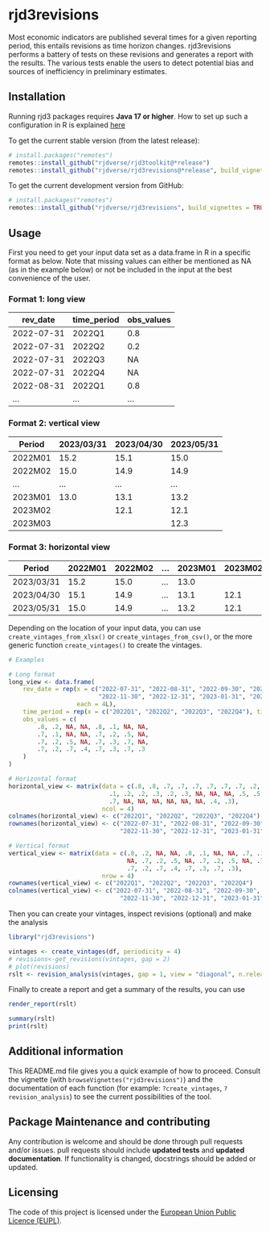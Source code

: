 
<!-- README.md is generated from README.Rmd. Please edit that file -->

# rjd3revisions

<!-- badges: start -->
<!-- badges: end -->

Most economic indicators are published several times for a given
reporting period, this entails revisions as time horizon changes.
rjd3revisions performs a battery of tests on these revisions and
generates a report with the results. The various tests enable the users
to detect potential bias and sources of inefficiency in preliminary
estimates.

## Installation

Running rjd3 packages requires **Java 17 or higher**. How to set up such
a configuration in R is explained
[here](https://jdemetra-new-documentation.netlify.app/#Rconfig)

To get the current stable version (from the latest release):

``` r
# install.packages("remotes")
remotes::install_github("rjdverse/rjd3toolkit@*release")
remotes::install_github("rjdverse/rjd3revisions@*release", build_vignettes = TRUE)
```

To get the current development version from GitHub:

``` r
# install.packages("remotes")
remotes::install_github("rjdverse/rjd3revisions", build_vignettes = TRUE)
```

## Usage

First you need to get your input data set as a data.frame in R in a
specific format as below. Note that missing values can either be
mentioned as NA (as in the example below) or not be included in the
input at the best convenience of the user.

### Format 1: long view

| rev_date   | time_period | obs_values |
|------------|-------------|------------|
| 2022-07-31 | 2022Q1      | 0.8        |
| 2022-07-31 | 2022Q2      | 0.2        |
| 2022-07-31 | 2022Q3      | NA         |
| 2022-07-31 | 2022Q4      | NA         |
| 2022-08-31 | 2022Q1      | 0.8        |
| …          | …           | …          |

### Format 2: vertical view

| Period  | 2023/03/31 | 2023/04/30 | 2023/05/31 |
|---------|------------|------------|------------|
| 2022M01 | 15.2       | 15.1       | 15.0       |
| 2022M02 | 15.0       | 14.9       | 14.9       |
| …       | …          | …          | …          |
| 2023M01 | 13.0       | 13.1       | 13.2       |
| 2023M02 |            | 12.1       | 12.1       |
| 2023M03 |            |            | 12.3       |

### Format 3: horizontal view

| Period     | 2022M01 | 2022M02 | …   | 2023M01 | 2023M02 | 2023M03 |
|------------|---------|---------|-----|---------|---------|---------|
| 2023/03/31 | 15.2    | 15.0    | …   | 13.0    |         |         |
| 2023/04/30 | 15.1    | 14.9    | …   | 13.1    | 12.1    |         |
| 2023/05/31 | 15.0    | 14.9    | …   | 13.2    | 12.1    | 12.3    |

Depending on the location of your input data, you can use
`create_vintages_from_xlsx()` or `create_vintages_from_csv()`, or the
more generic function `create_vintages()` to create the vintages.

``` r
# Examples

# Long format
long_view <- data.frame(
    rev_date = rep(x = c("2022-07-31", "2022-08-31", "2022-09-30", "2022-10-31",
                         "2022-11-30", "2022-12-31", "2023-01-31", "2023-02-28"),
                   each = 4L),
    time_period = rep(x = c("2022Q1", "2022Q2", "2022Q3", "2022Q4"), times = 8L),
    obs_values = c(
        .8, .2, NA, NA, .8, .1, NA, NA,
        .7, .1, NA, NA, .7, .2, .5, NA,
        .7, .2, .5, NA, .7, .3, .7, NA,
        .7, .2, .7, .4, .7, .3, .7, .3
    )
)

# Horizontal format
horizontal_view <- matrix(data = c(.8, .8, .7, .7, .7, .7, .7, .7, .2, .1,
                            .1, .2, .2, .3, .2, .3, NA, NA, NA, .5, .5, .7, .7,
                            .7, NA, NA, NA, NA, NA, NA, .4, .3),
                          ncol = 4)
colnames(horizontal_view) <- c("2022Q1", "2022Q2", "2022Q3", "2022Q4")
rownames(horizontal_view) <- c("2022-07-31", "2022-08-31", "2022-09-30", "2022-10-31",
                               "2022-11-30", "2022-12-31", "2023-01-31", "2023-02-28")

# Vertical format
vertical_view <- matrix(data = c(.8, .2, NA, NA, .8, .1, NA, NA, .7, .1, NA,
                                 NA, .7, .2, .5, NA, .7, .2, .5, NA, .7, .3, .7, NA,
                                 .7, .2, .7, .4, .7, .3, .7, .3),
                          nrow = 4)
rownames(vertical_view) <- c("2022Q1", "2022Q2", "2022Q3", "2022Q4")
colnames(vertical_view) <- c("2022-07-31", "2022-08-31", "2022-09-30", "2022-10-31",
                               "2022-11-30", "2022-12-31", "2023-01-31", "2023-02-28")
```

Then you can create your vintages, inspect revisions (optional) and make
the analysis

``` r
library("rjd3revisions")

vintages <- create_vintages(df, periodicity = 4)
# revisions<-get_revisions(vintages, gap = 2)
# plot(revisions)
rslt <- revision_analysis(vintages, gap = 1, view = "diagonal", n.releases = 3)
```

Finally to create a report and get a summary of the results, you can use

``` r
render_report(rslt)

summary(rslt)
print(rslt)
```

## Additional information

This README.md file gives you a quick example of how to proceed. Consult
the vignette (with `browseVignettes("rjd3revisions")`) and the
documentation of each function (for example: `?create_vintages`,
`?revision_analysis`) to see the current possibilities of the tool.

## Package Maintenance and contributing

Any contribution is welcome and should be done through pull requests
and/or issues. pull requests should include **updated tests** and
**updated documentation**. If functionality is changed, docstrings
should be added or updated.

## Licensing

The code of this project is licensed under the [European Union Public
Licence (EUPL)](https://joinup.ec.europa.eu/page/eupl-text-11-12).
